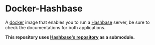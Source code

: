# Docker-Hashbase
A [docker](https://www.docker.com/) image that enables you to run a [Hashbase](https://hashbase.io/) server,
be sure to check the documentations for both applications.

**This repository uses [Hashbase's repository](https://github.com/beakerbrowser/hashbase) as a submodule.**
